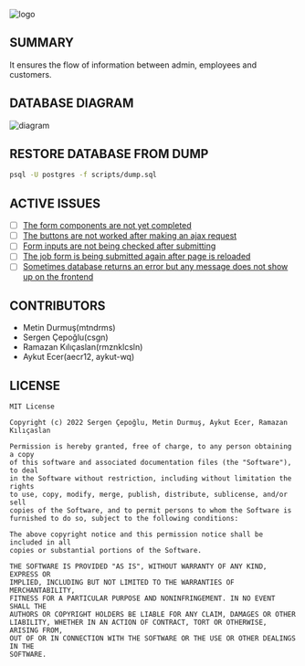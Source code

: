 ![logo](/docs/logo.png)

## SUMMARY

It ensures the flow of information between admin, employees and customers.

## DATABASE DIAGRAM

![diagram](/docs/diagram.png)

## RESTORE DATABASE FROM DUMP
```bash
psql -U postgres -f scripts/dump.sql
```

## ACTIVE ISSUES

- [ ] [The form components are not yet completed](https://github.com/csgn/interprog/issues/37)
- [ ] [The buttons are not worked after making an ajax request](https://github.com/csgn/interprog/issues/34)
- [ ] [Form inputs are not being checked after submitting](https://github.com/csgn/interprog/issues/46)
- [ ] [The job form is being submitted again after page is reloaded](https://github.com/csgn/interprog/issues/45)
- [ ] [Sometimes database returns an error but any message does not show up on the frontend](https://github.com/csgn/interprog/issues/50)

## CONTRIBUTORS
- Metin Durmuş(mtndrms)
- Sergen Çepoğlu(csgn)
- Ramazan Kılıçaslan(rmznklcsln)
- Aykut Ecer(aecr12, aykut-wq)

## LICENSE

```
MIT License

Copyright (c) 2022 Sergen Çepoğlu, Metin Durmuş, Aykut Ecer, Ramazan Kılıçaslan

Permission is hereby granted, free of charge, to any person obtaining a copy
of this software and associated documentation files (the "Software"), to deal
in the Software without restriction, including without limitation the rights
to use, copy, modify, merge, publish, distribute, sublicense, and/or sell
copies of the Software, and to permit persons to whom the Software is
furnished to do so, subject to the following conditions:

The above copyright notice and this permission notice shall be included in all
copies or substantial portions of the Software.

THE SOFTWARE IS PROVIDED "AS IS", WITHOUT WARRANTY OF ANY KIND, EXPRESS OR
IMPLIED, INCLUDING BUT NOT LIMITED TO THE WARRANTIES OF MERCHANTABILITY,
FITNESS FOR A PARTICULAR PURPOSE AND NONINFRINGEMENT. IN NO EVENT SHALL THE
AUTHORS OR COPYRIGHT HOLDERS BE LIABLE FOR ANY CLAIM, DAMAGES OR OTHER
LIABILITY, WHETHER IN AN ACTION OF CONTRACT, TORT OR OTHERWISE, ARISING FROM,
OUT OF OR IN CONNECTION WITH THE SOFTWARE OR THE USE OR OTHER DEALINGS IN THE
SOFTWARE.
```
